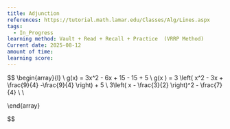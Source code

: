 ```yaml
---
title: Adjunction
references: https://tutorial.math.lamar.edu/Classes/Alg/Lines.aspx
tags:
  - In_Progress
learning method: Vault + Read + Recall + Practice  (VRRP Method)
Current date: 2025-08-12
amount of time: 
learning score:
---
```


$$
\begin{array}{l}  \\
g(x)  = 3x^2 - 6x +  15 - 15   + 5    \\
g(x )   =  3 \left( x^2 - 3x +  \frac{9}{4}  -\frac{9}{4} \right) +  5   \\
3\left( x - \frac{3}{2} \right)^2    - \frac{7}{4}   \\
  \\

\end{array}

$$